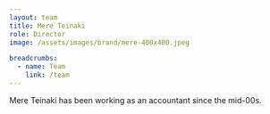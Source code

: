 ```yaml
---
layout: team
title: Mere Teinaki
role: Director
image: /assets/images/brand/mere-400x400.jpeg

breadcrumbs:
  - name: Team
    link: /team
---
```


Mere Teinaki has been working as an accountant since the mid-00s.
